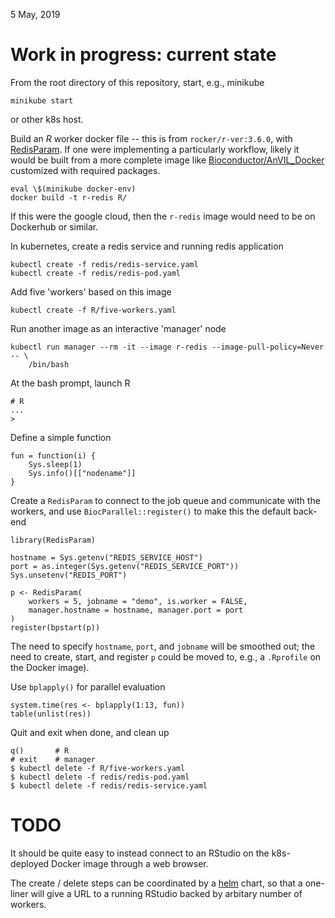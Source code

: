  5 May, 2019

# Work in progress: current state

From the root directory of this repository, start, e.g., minikube

    minikube start

or other k8s host.

Build an _R_ worker docker file -- this is from `rocker/r-ver:3.6.0`,
with [RedisParam][]. If one were implementing a particularly
workflow, likely it would be built from a more complete image like
[Bioconductor/AnVIL_Docker][] customized with required packages.

    eval \$(minikube docker-env)
    docker build -t r-redis R/

If this were the google cloud, then the `r-redis` image would need to
be on Dockerhub or similar.

[RedisParam]: https://github.com/mtmorgan/RedisParam
[Bioconductor/AnVIL_Docker]: https://github.com/Bioconductor/AnVIL_Docker

In kubernetes, create a redis service and running redis application

    kubectl create -f redis/redis-service.yaml
    kubectl create -f redis/redis-pod.yaml

Add five 'workers' based on this image

    kubectl create -f R/five-workers.yaml

Run another image as an interactive 'manager' node

    kubectl run manager --rm -it --image r-redis --image-pull-policy=Never -- \
        /bin/bash

At the bash prompt, launch R

    # R
    ...
    >

Define a simple function

    fun = function(i) {
        Sys.sleep(1)
        Sys.info()[["nodename"]]
    }

Create a `RedisParam` to connect to the job queue and communicate with
the workers, and use `BiocParallel::register()` to make this the
default back-end

    library(RedisParam)

    hostname = Sys.getenv("REDIS_SERVICE_HOST")
    port = as.integer(Sys.getenv("REDIS_SERVICE_PORT"))
    Sys.unsetenv("REDIS_PORT")

    p <- RedisParam(
        workers = 5, jobname = "demo", is.worker = FALSE,
        manager.hostname = hostname, manager.port = port
    )
    register(bpstart(p))

The need to specify `hostname`, `port`, and `jobname` will be smoothed
out; the need to create, start, and register `p` could be moved to,
e.g., a `.Rprofile` on the Docker image).

Use `bplapply()` for parallel evaluation

    system.time(res <- bplapply(1:13, fun))
    table(unlist(res))

Quit and exit when done, and clean up

    q()       # R
    # exit    # manager
    $ kubectl delete -f R/five-workers.yaml
    $ kubectl delete -f redis/redis-pod.yaml
    $ kubectl delete -f redis/redis-service.yaml
    
# TODO

It should be quite easy to instead connect to an RStudio on the
k8s-deployed Docker image through a web browser.

The create / delete steps can be coordinated by a [helm] chart, so
that a one-liner will give a URL to a running RStudio backed by
arbitary number of workers.

[helm]: https://helm.sh/
